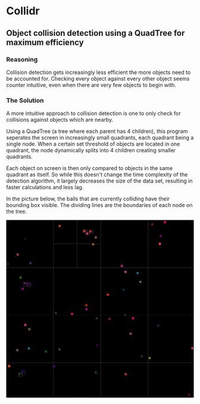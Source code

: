 # Collidr
## Object collision detection using a QuadTree for maximum efficiency

### Reasoning
Collision detection gets increasingly less efficient the more objects need to be accounted for. Checking every object against every other object seems counter intuitive, even when there are very few objects to begin with. 

### The Solution
A more intuitive approach to collision detection is one to only check for collisions against objects which are nearby.

Using a QuadTree (a tree where each parent has 4 children), this program seperates the screen in increasingly small quadrants, each quadrant being a single node. When a certain set threshold of objects are located in one quadrant, the node dynamically splits into 4 children creating smaller quadrants.

Each object on screen is then only compared to objects in the same quadrant as itself. So while this doesn't change the time complexity of the detection algorithm, it largely decreases the size of the data set, resulting in faster calculations and less lag.

In the picture below, the balls that are currently colliding have their bounding box visible. The dividing lines are the boundaries of each node on the tree.

![demo](https://github.com/guymorgenshtern/Collidr/blob/5dd3f53eb4e5058ff6f99623bbd0d9391c16e2bd/Screenshot%202021-10-10%20at%2012.02.22%20PM.png)
